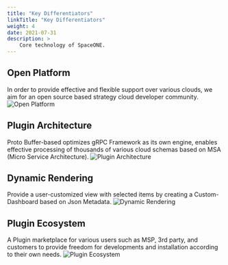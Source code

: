 ```yaml
---
title: "Key Differentiators"
linkTitle: "Key Differentiators"
weight: 4
date: 2021-07-31
description: >
    Core technology of SpaceONE.
---
```


## Open Platform
In order to provide effective and flexible support over various clouds, we aim for an open source based strategy cloud developer community.
![Open Platform](/docs/concepts/img/2020-07-31-3.18.54.png)

## Plugin Architecture
Proto Buffer-based optimizes gRPC Framework as its own engine, enables effective processing of thousands of various cloud schemas based on MSA \(Micro Service Architecture\).
![Plugin Architecture](/docs/concepts/img/2020-07-31-3.23.50.png)

## Dynamic Rendering
Provide a user-customized view with selected items by creating a Custom-Dashboard based on Json Metadata.
![Dynamic Rendering](/docs/concepts/img/2020-07-31-3.25.39.png)

## Plugin Ecosystem
A Plugin marketplace for various users such as MSP, 3rd party, and customers to provide freedom for developments and installation according to their own needs.
![Plugin Ecosystem](/docs/concepts/img/2020-07-31-3.29.34.png)
